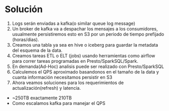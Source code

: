 # Solución

1. Logs serán enviadas a kafka(o similar queue log message)
2. Un broker de kafka va a despachar los mensajes a los consumidores, usualmente persistiremos esto en S3 por un periodo de tiempo prefijado (horas/dias).
3. Creamos una tabla ya sea en hive o iceberg para guardar la metadata del esquema de la data.
4. Creamos tareas ETL o ELT (jobs) usando herramientas como airflow para correr tareas programadas en Presto/SparkSQL/Spark.
5. En demanda(Ad-Hoc) analisis puede ser realizado con Presto/SparkSQL
6. Calculemos el QPS aproximado basandonos en el tamaño de la data y cuanta información necesitamos persistir en S3
7. Ahora veamos soluciones para los requerimientos de actualización(refresh) y latencia.



- ~250TB exactamente 210TB
- Como escalamos kafka para manejar el QPS